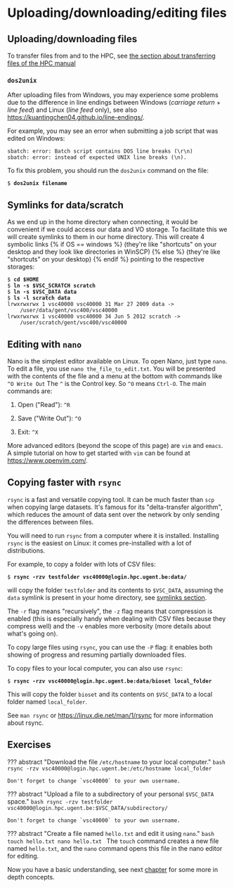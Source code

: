 # Uploading/downloading/editing files


## Uploading/downloading files
[//]: # (sec:uploading-files)

To transfer files from and to the HPC, see 
[the section about transferring files of the
HPC manual](../connecting.md#transfer-files-tofrom-the-hpc)

### `dos2unix`
[//]: # (subsec:dos2unix)

After uploading files from Windows, you may experience some problems due to the difference
in line endings between Windows (*carriage return* + *line feed*) and Linux (*line feed* only),
see also <https://kuantingchen04.github.io/line-endings/>.

For example, you may see an error when submitting a job script that was edited on Windows:

```
sbatch: error: Batch script contains DOS line breaks (\r\n)
sbatch: error: instead of expected UNIX line breaks (\n).
```

To fix this problem, you should run the ``dos2unix`` command on the file:

<pre><code>$ <b>dos2unix filename</b>
</code></pre>

## Symlinks for data/scratch
[//]: # (sec:symlink-for-data)


As we end up in the home directory when connecting, it would be
convenient if we could access our data and VO storage. To facilitate
this we will create symlinks to them in our home directory. 
This will create 4 symbolic links {% if OS == windows %}
(they're like "shortcuts" on your desktop and they look like directories in WinSCP)
{% else %}
(they're like "shortcuts" on your desktop)
{% endif %} pointing to the respective storages:

<pre><code>$ <b>cd $HOME</b>
$ <b>ln -s $VSC_SCRATCH scratch</b>
$ <b>ln -s $VSC_DATA data</b>
$ <b>ls -l scratch data</b>
lrwxrwxrwx 1 vsc40000 vsc40000 31 Mar 27 2009 data ->
    /user/data/gent/vsc400/vsc40000
lrwxrwxrwx 1 vsc40000 vsc40000 34 Jun 5 2012 scratch ->
    /user/scratch/gent/vsc400/vsc40000
</code></pre>
 


##  Editing with `nano`

Nano is the simplest editor available on Linux. To open Nano, just type
`nano`. To edit a file, you use `nano the_file_to_edit.txt`. You will be
presented with the contents of the file and a menu at the bottom with
commands like `^O Write Out` The `^` is the Control key. So `^O` means
`Ctrl-O`. The main commands are:

1.  Open ("Read"): `^R`

2.  Save ("Write Out"): `^O`

3.  Exit: `^X`

More advanced editors (beyond the scope of this page) are `vim` and
`emacs`. A simple tutorial on how to get started with `vim` can be found
at <https://www.openvim.com/>.

## Copying faster with `rsync`
[//]: # (sec:rsync)

`rsync` is a fast and versatile copying tool. It can be much faster than
`scp` when copying large datasets. It's famous for its "delta-transfer
algorithm", which reduces the amount of data sent over the network by
only sending the differences between files.

You will need to run `rsync` from a computer where it is installed.
Installing `rsync` is the easiest on Linux: it comes pre-installed with
a lot of distributions.

For example, to copy a folder with lots of CSV files:
<pre><code>$ <b>rsync -rzv testfolder vsc40000@login.hpc.ugent.be:data/</b></code></pre>

will copy the folder `testfolder` and its contents to `$VSC_DATA`, 
assuming the `data` symlink is present in your home directory, see 
[symlinks section](uploading_files.md#symlinks-for-datascratch).

The `-r` flag means "recursively", the `-z` flag means that compression
is enabled (this is especially handy when dealing with CSV files because
they compress well) and the `-v` enables more verbosity (more details
about what's going on).

To copy large files using `rsync`, you can use the `-P` flag: it enables
both showing of progress and resuming partially downloaded files.

To copy files to your local computer, you can also use `rsync`:
<pre><code>$ <b>rsync -rzv vsc40000@login.hpc.ugent.be:data/bioset local_folder</b></code></pre>
This will copy the folder `bioset` and its contents on `$VSC_DATA`
to a local folder named `local_folder`.

See `man rsync` or <https://linux.die.net/man/1/rsync> for more
information about rsync.

## Exercises

??? abstract "Download the file `/etc/hostname` to your local computer."
    ```bash
    rsync -rzv vsc40000@login.hpc.ugent.be:/etc/hostname local_folder
    ```

    Don't forget to change `vsc40000` to your own username.

??? abstract "Upload a file to a subdirectory of your personal `$VSC_DATA` space."
    ```bash
    rsync -rzv testfolder vsc40000@login.hpc.ugent.be:$VSC_DATA/subdirectory/
    ```

    Don't forget to change `vsc40000` to your own username.

??? abstract "Create a file named `hello.txt` and edit it using `nano`."
    ```bash
    touch hello.txt
    nano hello.txt
    ```
    The `touch` command creates a new file named `hello.txt`, and the `nano` command opens this file in the nano editor for editing.

Now you have a basic understanding, see next [chapter](beyond_the_basics.md) for some more in depth concepts.
